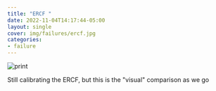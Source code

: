 ```yaml
---
title: "ERCF "
date: 2022-11-04T14:17:44-05:00
layout: single
cover: img/failures/ercf.jpg
categories:
- failure
---
```


![print](/img/failures/ercf.jpg)

Still calibrating the ERCF, but this is the "visual" comparison as we go


